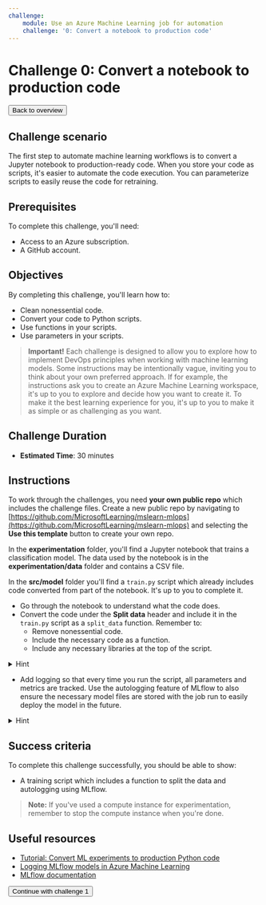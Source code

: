 ```yaml
---
challenge:
    module: Use an Azure Machine Learning job for automation
    challenge: '0: Convert a notebook to production code'
---
```


# Challenge 0: Convert a notebook to production code

<button class="button" onclick="window.location.href='https://microsoftlearning.github.io/mslearn-mlops/';">Back to overview</button>

## Challenge scenario

The first step to automate machine learning workflows is to convert a Jupyter notebook to production-ready code. When you store your code as scripts, it's easier to automate the code execution. You can parameterize scripts to easily reuse the code for retraining.

## Prerequisites

To complete this challenge, you'll need:

- Access to an Azure subscription.
- A GitHub account.

## Objectives

By completing this challenge, you'll learn how to:

- Clean nonessential code.
- Convert your code to Python scripts.
- Use functions in your scripts.
- Use parameters in your scripts.

> **Important!**
> Each challenge is designed to allow you to explore how to implement DevOps principles when working with machine learning models. Some instructions may be intentionally vague, inviting you to think about your own preferred approach. If for example, the instructions ask you to create an Azure Machine Learning workspace, it's up to you to explore and decide how you want to create it. To make it the best learning experience for you, it's up to you to make it as simple or as challenging as you want.

## Challenge Duration

- **Estimated Time**: 30 minutes

## Instructions

To work through the challenges, you need **your own public repo** which includes the challenge files. Create a new public repo by navigating to [https://github.com/MicrosoftLearning/mslearn-mlops](https://github.com/MicrosoftLearning/mslearn-mlops) and selecting the **Use this template** button to create your own repo.

In the **experimentation** folder, you'll find a Jupyter notebook that trains a classification model. The data used by the notebook is in the **experimentation/data** folder and contains a CSV file. 

In the **src/model** folder you'll find a `train.py` script which already includes code converted from part of the notebook. It's up to you to complete it. 

- Go through the notebook to understand what the code does. 
- Convert the code under the **Split data** header and include it in the `train.py` script as a `split_data` function. Remember to:
    - Remove nonessential code.
    - Include the necessary code as a function.
    - Include any necessary libraries at the top of the script.

<details>
<summary>Hint</summary>
<br/>
The <code>split_data</code> function is already included in the main function. You only need to add the function itself with the required inputs and outputs underneath the comment <code>TO DO: add function to split data</code>. 
</details>

- Add logging so that every time you run the script, all parameters and metrics are tracked. Use the autologging feature of MLflow to also ensure the necessary model files are stored with the job run to easily deploy the model in the future.

<details>
<summary>Hint</summary>
<br/>
MLflow is an open source library for tracking and managing machine learning models. You can use it to track custom metrics. However, since the current model is trained with the common Scikit-learn library, you can also use autologging. By enabling autologging with <code>mlflow.autolog()</code>, all parameters, metrics, and model files will automatically be stored with your job run. Enable autologging in the main function under <code>TO DO: enable autologging</code>.
</details>

## Success criteria

To complete this challenge successfully, you should be able to show:

- A training script which includes a function to split the data and autologging using MLflow.

> **Note:**
> If you've used a compute instance for experimentation, remember to stop the compute instance when you're done. 

## Useful resources

- [Tutorial: Convert ML experiments to production Python code](https://docs.microsoft.com/azure/machine-learning/tutorial-convert-ml-experiment-to-production)
- [Logging MLflow models in Azure Machine Learning](https://docs.microsoft.com/azure/machine-learning/how-to-log-mlflow-models)
- [MLflow documentation](https://www.mlflow.org/docs/latest/python_api/mlflow.html)

<button class="button" onclick="window.location.href='01-aml-job';">Continue with challenge 1</button>
